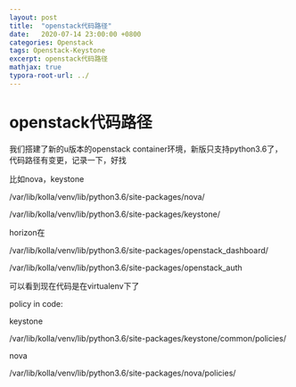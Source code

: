 ```yaml
---
layout: post
title:  "openstack代码路径"
date:   2020-07-14 23:00:00 +0800
categories: Openstack
tags: Openstack-Keystone
excerpt: openstack代码路径
mathjax: true
typora-root-url: ../
---
```


# openstack代码路径

我们搭建了新的u版本的openstack container环境，新版只支持python3.6了，代码路径有变更，记录一下，好找

比如nova，keystone

/var/lib/kolla/venv/lib/python3.6/site-packages/nova/

/var/lib/kolla/venv/lib/python3.6/site-packages/keystone/

horizon在

/var/lib/kolla/venv/lib/python3.6/site-packages/openstack_dashboard/

/var/lib/kolla/venv/lib/python3.6/site-packages/openstack_auth

可以看到现在代码是在virtualenv下了



policy in code:

keystone

/var/lib/kolla/venv/lib/python3.6/site-packages/keystone/common/policies/

nova

/var/lib/kolla/venv/lib/python3.6/site-packages/nova/policies/